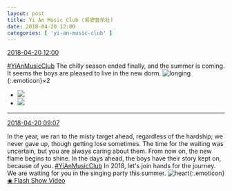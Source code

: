 ```yaml
---
layout: post
title: Yi An Music Club (易安音乐社)
date: 2018-04-20 12:00
categories: [ 'yi-an-music-club' ]
---
```


<div class="weibo-info">
  <a href="https://weibo.com/6094546964/GcWyHgvPP">2018-04-20 12:00</a>
</div>

[#YiAnMusicClub](https://weibo.com/p/100808beae2e3e05b17b64f63ebedca39f19b2/super_index) The chilly season ended finally, and the summer is coming. It seems the boys are pleased to live in the new dorm. ![longing](https://img.t.sinajs.cn/t4/appstyle/expression/ext/normal/c9/2018new_chongjing_org.png){:.emoticon}×2

<!-- more -->

<ul class="weibo-pic-list-1">
  <li class="weibo-pic">
    <a href="//wx1.sinaimg.cn/mw690/006Es64Agy1fqizoc3odxj30m898su0z.jpg"><img src="//wx1.sinaimg.cn/thumb150/006Es64Agy1fqizoc3odxj30m898su0z.jpg"/></a>
  </li>
  <li class="weibo-pic">
    <a href="//wx4.sinaimg.cn/mw690/006Es64Agy1fqizoj6hbxj30m89yp7wj.jpg"><img src="//wx4.sinaimg.cn/thumb150/006Es64Agy1fqizoj6hbxj30m89yp7wj.jpg"/></a>
  </li>
</ul>

---

<div class="weibo-info">
  <a href="https://weibo.com/6094546964/GcVqIj6Nv">2018-04-20 09:07</a>
</div>

In the year, we ran to the misty target ahead, regardless of the hardship; we never gave up, though getting lose sometimes. The time for the waiting was uncertain, but you are always caring about them. From now on, the new flame begins to shine. In the days ahead, the boys have their story kept on, because of you. [#YiAnMusicClub](https://weibo.com/p/100808beae2e3e05b17b64f63ebedca39f19b2/super_index) In 2018, let's join hands for the journey. We are waiting for you in the singing party this summer. ![heart](https://img.t.sinajs.cn/t4/appstyle/expression/ext/normal/8a/2018new_xin_org.png){:.emoticon} [◉ Flash Show Video](https://www.miaopai.com/show/79iXyUI0m4PxD2RstDB6IytnAg0aqBLj6rCRrQ__.htm)
